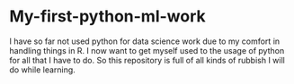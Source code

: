 # My-first-python-ml-work
I have so far not used python for data science work due to my comfort in handling things in R. I now want to get myself used to the usage of python for all that I have to do. So this repository is full of all kinds of rubbish I will do while learning.
